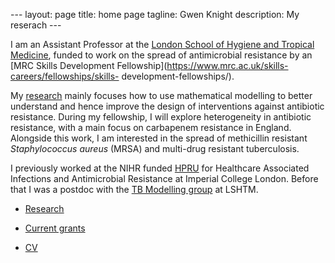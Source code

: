 --- layout: page title: home page tagline: Gwen Knight description: My
reserach ---

I am an Assistant Professor at the [London School of Hygiene and
Tropical Medicine](https://www.lshtm.ac.uk/aboutus/people/knight.gwen),
funded to work on the spread of antimicrobial resistance by an [MRC
Skills Development
Fellowship](https://www.mrc.ac.uk/skills-careers/fellowships/skills-
development-fellowships/).

My [research](pages/overview.html) mainly focuses how to use
mathematical modelling to better understand and hence improve the design
of interventions against antibiotic resistance. During my fellowship, I
will explore heterogeneity in antibiotic resistance, with a main focus
on carbapenem resistance in England. Alongside this work, I am
interested in the spread of methicillin resistant *Staphylococcus
aureus* (MRSA) and multi-drug resistant tuberculosis.

I previously worked at the NIHR funded
[HPRU](https://www.imperial.ac.uk/medicine/hpru-amr) for Healthcare
Associated Infections and Antimicrobial Resistance at Imperial College
London. Before that I was a postdoc with the [TB Modelling
group](http://tbmodelling.lshtm.ac.uk/) at LSHTM.

- [Research](pages/overview.html) 

- [Current grants](pages/my_grants.html)

- [CV](pages/cv.html) 


